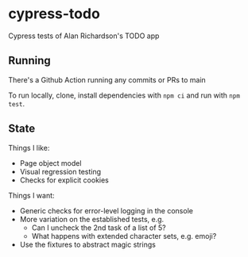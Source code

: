 # cypress-todo

Cypress tests of Alan Richardson's TODO app

## Running

There's a Github Action running any commits or PRs to main

To run locally, clone, install dependencies with `npm ci` and run with `npm test`.

## State

Things I like:

* Page object model
* Visual regression testing
* Checks for explicit cookies

Things I want:

* Generic checks for error-level logging in the console
* More variation on the established tests, e.g.
  * Can I uncheck the 2nd task of a list of 5?
  * What happens with extended character sets, e.g. emoji?
* Use the fixtures to abstract magic strings
